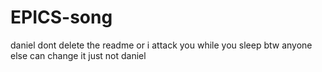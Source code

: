 # EPICS-song
daniel dont delete the readme or i attack you while you sleep
btw anyone else can change it just not daniel
